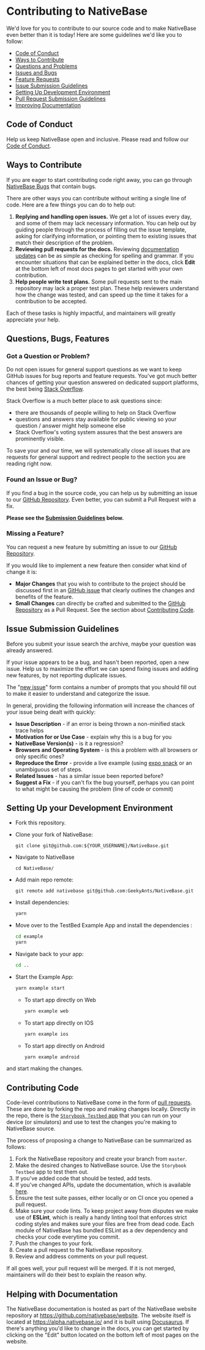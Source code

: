 # Contributing to NativeBase

We'd love for you to contribute to our source code and to make NativeBase even better than it is
today! Here are some guidelines we'd like you to follow:

* [Code of Conduct](#coc)
* [Ways to Contribute](#wtc)
* [Questions and Problems](#question)
* [Issues and Bugs](#issue)
* [Feature Requests](#feature)
* [Issue Submission Guidelines](#submit)
* [Setting Up Development Environment ](#dev-env)
* [Pull Request Submission Guidelines](#submit-pr)
* [Improving Documentation](#docs)

## <a name="coc"></a> Code of Conduct

Help us keep NativeBase open and inclusive. Please read and follow our [Code of Conduct](CODE_OF_CONDUCT.md).

## <a name="wtc"></a> Ways to Contribute

If you are eager to start contributing code right away, you can go through [NativeBase Bugs](https://github.com/GeekyAnts/NativeBase/issues?q=is%3Aopen+is%3Aissue+label%3Abug) that contain bugs.

There are other ways you can contribute without writing a single line of code. Here are a few things you can do to help out:

1. **Replying and handling open issues.** We get a lot of issues every day, and some of them may lack necessary information. You can help out by guiding people through the process of filling out the issue template, asking for clarifying information, or pointing them to existing issues that match their description of the problem.
2. **Reviewing pull requests for the docs.** Reviewing [documentation updates](https://github.com/nativebase/website/pulls) can be as simple as checking for spelling and grammar. If you encounter situations that can be explained better in the docs, click **Edit** at the bottom left of most docs pages to get started with your own contribution.
3. **Help people write test plans.** Some pull requests sent to the main repository may lack a proper test plan. These help reviewers understand how the change was tested, and can speed up the time it takes for a contribution to be accepted.

Each of these tasks is highly impactful, and maintainers will greatly appreciate your help.

## <a name="requests"></a> Questions, Bugs, Features

### <a name="question"></a> Got a Question or Problem?

Do not open issues for general support questions as we want to keep GitHub issues for bug reports
and feature requests. You've got much better chances of getting your question answered on dedicated
support platforms, the best being [Stack Overflow](http://stackoverflow.com/questions/tagged/native-base).

Stack Overflow is a much better place to ask questions since:

- there are thousands of people willing to help on Stack Overflow
- questions and answers stay available for public viewing so your question / answer might help
  someone else
- Stack Overflow's voting system assures that the best answers are prominently visible.

To save your and our time, we will systematically close all issues that are requests for general
support and redirect people to the section you are reading right now.

### <a name="issue"></a> Found an Issue or Bug?

If you find a bug in the source code, you can help us by submitting an issue to our
[GitHub Repository](https://github.com/GeekyAnts/NativeBase/issues). Even better, you can submit a Pull Request with a fix.

**Please see the [Submission Guidelines](#submit) below.**

### <a name="feature"></a> Missing a Feature?

You can request a new feature by submitting an issue to our [GitHub Repository](https://github.com/GeekyAnts/NativeBase/issues).

If you would like to implement a new feature then consider what kind of change it is:

* **Major Changes** that you wish to contribute to the project should be discussed first in an
  [GitHub issue](https://github.com/GeekyAnts/NativeBase/issues) that clearly outlines the changes and benefits of the feature.
* **Small Changes** can directly be crafted and submitted to the [GitHub Repository](https://github.com/GeekyAnts/NativeBase)
  as a Pull Request. See the section about [Contributing Code](#submit-pr).

## <a name="submit"></a> Issue Submission Guidelines
Before you submit your issue search the archive, maybe your question was already answered.

If your issue appears to be a bug, and hasn't been reported, open a new issue. Help us to maximize
the effort we can spend fixing issues and adding new features, by not reporting duplicate issues.

The "[new issue](https://github.com/GeekyAnts/NativeBase/issues/new)" form contains a number of prompts that you should fill out to
make it easier to understand and categorize the issue.

In general, providing the following information will increase the chances of your issue being dealt
with quickly:

* **Issue Description** - if an error is being thrown a non-minified stack trace helps
* **Motivation for or Use Case** - explain why this is a bug for you
* **NativeBase Version(s)** - is it a regression?
* **Browsers and Operating System** - is this a problem with all browsers or only specific ones?
* **Reproduce the Error** - provide a live example (using [expo snack](https://snack.expo.io/) or an unambiguous set of steps.
* **Related Issues** - has a similar issue been reported before?
* **Suggest a Fix** - if you can't fix the bug yourself, perhaps you can point to what might be
  causing the problem (line of code or commit)

## <a name="dev-env"></a> Setting Up your Development Environment

- Fork this repository.

- Clone your fork of NativeBase:

  ```git
  git clone git@github.com:${YOUR_USERNAME}/NativeBase.git
  ```

- Navigate to NativeBase

  ```
  cd NativeBase/
  ```

- Add main repo remote:

  ```git
  git remote add nativebase git@github.com:GeekyAnts/NativeBase.git
  ```

- Install dependencies:

  ```bash
  yarn
  ```

- Move over to the TestBed Example App and install the dependencies :

  ```bash
  cd example
  yarn
  ```

- Navigate back to your app:

  ```bash
  cd ..
  ```

- Start the Example App:

  ```bash
  yarn example start
  ```

  - To start app directly on Web
    ```bash
    yarn example web
    ```
  - To start app directly on IOS
    ```bash
    yarn example ios
    ```
  - To start app directly on Android
    ```bash
    yarn example android
    ```

and start making the changes.

## <a name="submit-pr"></a> Contributing Code

Code-level contributions to NativeBase come in the form of [pull requests](https://help.github.com/en/articles/about-pull-requests). These are done by forking the repo and making changes locally. Directly in the repo, there is the [`Storybook Testbed` app](/example) that you can run on your device (or simulators) and use to test the changes you're making to NativeBase source.

The process of proposing a change to NativeBase can be summarized as follows:

1. Fork the NativeBase repository and create your branch from `master`.
2. Make the desired changes to NativeBase source. Use the `Storybook Testbed` app to test them out.
3. If you've added code that should be tested, add tests.
4. If you've changed APIs, update the documentation, which is available [here](https://github.com/nativebase/website/).
5. Ensure the test suite passes, either locally or on CI once you opened a pull request.
6. Make sure your code lints. To keep project away from disputes we make use of **ESLint**, which is really a handy linting tool that enforces strict coding styles and makes sure your files are free from dead code. Each module of NativeBase has bundled ESLint as a dev dependency and checks your code everytime you commit.
7. Push the changes to your fork.
8. Create a pull request to the NativeBase repository.
9. Review and address comments on your pull request.

If all goes well, your pull request will be merged. If it is not merged, maintainers will do their best to explain the reason why.

## <a name="docs"></a> Helping with Documentation

The NativeBase documentation is hosted as part of the NativeBase website repository at https://github.com/nativebase/website. The website itself is located at <https://alpha.nativebase.io/> and it is built using [Docusaurus](https://docusaurus.io/). If there's anything you'd like to change in the docs, you can get started by clicking on the "Edit" button located on the bottom left of most pages on the website.

